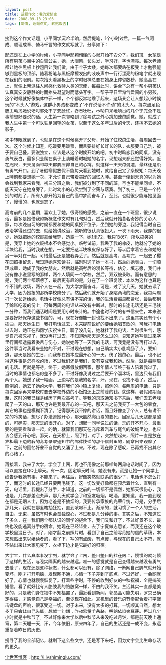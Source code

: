 ```yaml
---
layout: post
title: 话题作文：我的爱情史
date: 2008-09-13 23:03
tags: [爱情, 话题作文, 转贴饭否]
---
```

接到这个作文话题，小平同学沉吟半晌，然后提笔，1个小时过后，一篇一气呵成、顺理成章、倚马千言的作文就写就了，分享如下：

那还是在上小学的时候，小平同学那颗懵懂的心就开始不安分了，我们班一女孩是所有男孩心目中的白雪公主，她，大眼睛，长头发，学习好，字也漂亮。每次老师都让她往黑板上抄题目让我们做，由于个子太矮，她每次都要站在板凳上才勉强能够到黑板的顶部，随着粉笔与黑板摩擦发出的吱吱声中一行行漂亮的粉笔字就出现在我们的眼前。每次抬头看黑板上的字时眼神总要在她身上停留数秒，她高高在上，就像上帝派往人间感化救赎人类的天使，每每此时，讲台下总有一帮小男孩认认真真安安静静的时而抬头凝望时而低头写字。一帮子平日里淘气爱闹的小男孩，这个时候就好像集体中邪一样，个个都反常地乖了起来，这场景会让人想起小时候玩的“木头人”游戏，这群小男孩都变成了“不许说话不许动”的木头人。每次鼓足色胆主动找她说话时都免不了要脸红，吞吞吐吐，木呐口呆地喷出的几个字完全不是事前想好要说的话。人生第一次邻略到了除考试之外心跳加速的感觉。她，就成了我人生中第一个可以驻足回望的女孩，以至于这么多年过后的今天，还挥不去她的影子。

初中转眼就到了，也就是在这个时候离开了父母，开始了住校的生活，每周回去一次。这个时候才知道，吃饭要用饭票，而且要排好长好长的队，衣服要自己洗，被子要自己叠。要说独立，应该是从这个时候开始的吧。初中时暗恋我的同桌，没有勇气表白，最多只是爬在桌子上装睡着时喊她的名字，现想起来都还觉得好笑。近在咫尺，天天见面却每天都要压抑自己的心跳，就这样一天天的混迹，最终还是没有勇气开口。到了暑假寒假放假不能每天看到她时，就给自己定了条规矩：每天晚上睡前都要想她一次，才允许自己带着美好的回忆入睡。甚至于傻到天真的以为她会找到我家来看我。初三分班之后，我们被分到了不同的班，再也不能坐同桌，不能天天守在她身旁了，此时幼小的心灵尝到了空荡与落寞。到了初三，已是一个特别的时刻了，所有人都开始为自己的高中梦而奋斗了，至此，也就很少能与她见面了，慢慢的，也就淡忘了。

高考前的几个星期，喜欢上了她，很奇怪的感受，之前一直在一个班里，很少说话，最多是她借我的新概念作文时有几句对白。然后我就开始莫名奇妙的关心人家，每次晚自习的时候都要和她的同桌换下位子，坐到她的旁边，我记得当时自己政治学得还过的去，就给她讲政治，她听的很认真很投入。一次下雨天，我穿的很少，她就把她的校服拿给我穿，透露一下，她1米72，我只1米67，所以搞笑的是，我穿上她的衣服根本不会感觉小。临考试前，我丢了我的橡皮，她就分了她的半块给我，当时我就在想，一定要把这半块橡皮保存好了，等以后拿着它去和她的另一半对在一起，可惜最后还是被我弄丢了。然后就是高考，高考完，一起去了樱花园照相留念，我知道她喜欢读书，临别时送了她一本书，然后向她表白，一切顺理成章，她成了我的女朋友。然后就是高考后的漫长等待，估分，填志愿，我们并没有像小说里写的那样，两个人填同一个学校，然后，双双被录取。而有意思的是，我们两个都落榜了，最后更有趣的是，分在了一个班复读，本以为这样也算是个不错的收场，两个人在一起，为大学梦而奋斗，可是，过了没几天，她就去读了大学，因为她报的那所学校降分了。然后我们就开始了身陷两地的恋爱，我每两周打一次长途给她，电话中好像总有讲不完的话，我的生活费每周都紧张，最后都到了赊账吃饭的份上，可每两周的电话从来没有中断过，那时的长途电话还是三毛钱一分种，而我们通话时间是要用小时来计的。中途也时不时的有书信来往，本来说是要好好保存这些书信的，可，现在好像能一封也找不出来了。这里其实还有个小插曲，那天她生日，我打电话过去，本来提前说好的要给她唱首歌的，可我打电话过去时，她正在和同学庆祝生日，聊了没几句，她就挂了我电话，当时很生气，感觉自己被忽视了，就没再打过去，不知道她那天是怎么过的，只知道她写信过来字里行间都透露着委屈与伤心，她说她等了一天我的电话，可我竟是没有再打过去。这件事当时我看来是她的不对，不过现在想想，自己确实太小肚鸡肠了点，要知道，那天是她的生日，而我却在她本应最开心的一天，伤了她的心。最后，也不记得这件事是怎样收的场，不过我们还是我们，没有变成我和她。然后，就是每两周的电话。再就是等待，终于，她寒假放假回家，那年情人节终于有人陪着我过了，当时的事情也都忘的差不多了，不过好像我说过之后要开个溜冰场，里边只有我们两个人。她送了我一幅画，上边写的是我的名字，汗，现在，也找不着了。然后，照例的，她去了她的大学，我在我们的小镇上复读，照例的，每两周的电话，只是每次回家再来学校时要去学校外边的小饭馆还上之前赊的钱。就这样，暑假如期而至，这时的我已经是经历了两次高考了。等我的录取通知书下来后，我们去五老峰爬了一天的山，那天也许是我最开心的一天吧，那天去之前我买了一大包的零食，其它的事也是模糊不清了。记得那天我不停的讲话，而且好像变了个人，总有讲不完的冷笑话，想尽了办法逗她开心，那天虽然爬山累的要死，回家后几天腿都是酸的，可确实，那天玩的很开心。对了，想起一同学说过的话，玩的开不开心，最重要的是要看和谁一起，的确，就算我们那天在充斥着汽车与尾气的破城里边，也应该会感到开心吧。那天，在天桥上，照了相，对了，突然想起来，照片一直是放在衣柜最下边的我的高考录取通知书的邮件快递的那个信封里的，刚拿出来观摩了下，之前的回忆好像不自觉的又涌了上来。不过，现在除了感叹，已再找不出其它的心绪了。

再接着，我来了大学，学会了上网，再也不用像之前那样每两周电话时间了，因为可以直接在QQ上聊天。有一次，固定聊天时间，她没有来，而是让她一个同学上线告诉我她有事，不能来了。再往后，好像突然就联系的很少了，电话也不怎么打了，而这时的长途已经只要两毛钱了。这一切改变好像都在预示着什么，直到有一天，电话里，我提出了分手，才知道，之前的一切都不是偶然，她那天很伤心，我也是，几次都差点失声，那几天就学会了和室友吸烟，喝酒，要知道，我一直到现在都是无烟人士，因为老爸是不抽烟的，我要传承家族的光荣传统，可是，分手后那几天，我就在那里瞎抽狂抽，直到咳嗽不止。渐渐的，就习惯了一个人的生活，自由，无束，虽然有时也会孤独惊心，不过都是几分钟的事。其实之后，不知道过了多久，在一我们两个都认识的同学的搓合下，我们又和好了，不过好景不长，最终也没能逃离分手的宿命。她现在已经毕业，去了宁夏做志愿者，而我还在这个破学校里混日子。对了，刚才翻之前照片时，看到了自己之前写给她的信的草稿，本来想贴出来以飨读者的，看了下，写的有点酸，有点傻，与现在的自己太不符，就不贴出来让大家见笑了，衣柜下边才是它最好的归宿。

大学里，什么真本事没学到，就学会了上网，整日整日的挂在网上，慢慢的就习惯了这样的生活，与现实隔离的越来越远。唯一的感觉就是自己变得越来越没有勇气去爱了，现在还是这种状态，什么都可以没有，除了网络，一断网自己脾气就开始变坏，刚才打开电脑，发现网不通，心情一下子差到了底点，不过还好，一会网就好了，心情也就慢慢恢复了。打着些字时，不停的收到好友的中秋祝福，全是搞笑短信，看了就好比有人胳肢我的胳肢窝一样，不由的我不笑。生活其实一直都是美好的，只是我们身在福中不知福罢了，最近看到新闻，郭晶晶可能失明，罗京已确定得癌，才感觉自己是幸福的，至少现在如此。耳机里的音乐的节奏配合着打字敲击键盘的声响，很享受这一切。对于未来，没有太多的打算，一切顺其自然，想太多了只会让自己失眠，想起一句话：昨夜思量千条路，明朝依旧卖豆芽。再过几个小时就是中秋节了，不过好像来大学以后中秋节从来没吃过月饼，都是前天晚上通宵，第二天睡一天，汗，今年依旧，原来四年了，自己的生活还是一成不变，永远重复着昨日的历史。

搜寻了我的全部记忆，就剩下这么些文字，还是写下来吧，因为文字会比生命存活的更久。

<a href="http://i.lvshiminglu.com/">尘世客博客</a>：<a href="http://i.lvshiminglu.com/">http://i.lvshiminglu.com/</a>

